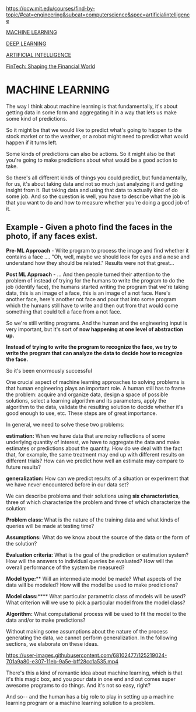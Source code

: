 https://ocw.mit.edu/courses/find-by-topic/#cat=engineering&subcat=computerscience&spec=artificialintelligence


[MACHINE LEARNING](https://ocw.mit.edu/courses/electrical-engineering-and-computer-science/6-036-introduction-to-machine-learning-fall-2020/)

[DEEP LEARNING](https://ocw.mit.edu/courses/electrical-engineering-and-computer-science/6-s191-introduction-to-deep-learning-january-iap-2020/)

[ARTIFICIAL INTELLIGENCE](https://ocw.mit.edu/courses/electrical-engineering-and-computer-science/6-034-artificial-intelligence-fall-2010/)

[FinTech: Shaping the Financial World](https://ocw.mit.edu/courses/sloan-school-of-management/15-s08-fintech-shaping-the-financial-world-spring-2020/)


# MACHINE LEARNING

The way I think about machine learning is that fundamentally, it's about getting data in some form and aggregating it in a way that lets us make some kind of predictions.

So it might be that we would like to predict what's going to happen to the stock market or to the weather, or a robot might need to predict what would happen if it turns left.

Some kinds of predictions can also be actions. So it might also be that you're going to make predictions about what would be a good action to take.

So there's all different kinds of things you could predict, but fundamentally, for us, it's about taking data and not so much just analyzing it and getting insight from it. But taking data and using that data to actually kind of do some job. And so the question is well, you have to describe what the job is that you want to do and how to measure whether you're doing a good job of it.

## Example - Given a photo find the faces in the photo, if any faces exist.

**Pre-ML Approach** - Write program to process the image and find whether it contains a face ....  "Oh, well, maybe we should look for eyes and a nose and understand how they should be related."
Results were not that great...

**Post ML Approach** - ... And then people turned their attention to the problem of instead of trying for the humans to write the program to do the job (identify face), the humans started writing the program that we're taking data, this is an image of a face, this is an image of a not face. Here's another face, here's another not face and pour that
into some program which the humans still have to write and then out from that would come something that could tell a face from a not face.

So we're still writing programs. And the human and the engineering input is very important, but it's sort of **now happening at one level of abstraction up.** 

**Instead of trying to write the program to recognize the face, we try to write the program that can analyze the data to decide how to recognize the face.**

So it's been enormously successful

One crucial aspect of machine learning approaches to solving problems is that human engineering plays an important role. A human still has to frame the problem: acquire and organize data, design a space of possible solutions, select a learning algorithm and its parameters, apply the algorithm to the data, validate the resulting solution to decide whether it's good enough to use, etc. These steps are of great importance.

In general, we need to solve these two problems:

**estimation:** When we have data that are noisy reflections of some underlying quantity of interest, we have to aggregate the data and make estimates or predictions about the quantity. How do we deal with the fact that, for example, the same treatment may end up with different results on different trials? How can we predict how well an estimate may compare to future results?

**generalization:** How can we predict results of a situation or experiment that we have never encountered before in our data set?

We can describe problems and their solutions using **six characteristics**, three of which characterize the problem and three of which characterize the solution:

**Problem class:** What is the nature of the training data and what kinds of queries will be made at testing time?

**Assumptions:** What do we know about the source of the data or the form of the solution?

**Evaluation criteria:** What is the goal of the prediction or estimation system? How will the answers to individual queries be evaluated? How will the overall performance of the system be measured?

**Model type:**** Will an intermediate model be made? What aspects of the data will be modeled? How will the model be used to make predictions?

**Model class:****** What particular parametric class of models will be used? What criterion will we use to pick a particular model from the model class?

**Algorithm:** What computational process will be used to fit the model to the data and/or to make predictions?

Without making some assumptions about the nature of the process generating the data, we cannot perform generalization. In the following sections, we elaborate on these ideas.

https://user-images.githubusercontent.com/68102477/125219024-701a9a80-e307-11eb-9a5e-bff28cc1a535.mp4

There's this a kind of romantic idea about machine learning, which is that it's this magic box, and you pour data in one end and out comes super awesome programs to do things.
And it's not so easy, right?

And so-- and the human has a big role to play in setting up a machine learning program or a machine learning solution to a problem.
